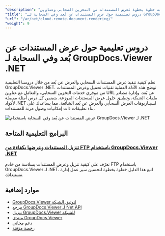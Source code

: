 ```yaml
---
"description": "دروس تعليمية خطوة بخطوة لعرض المستندات من التخزين السحابي وعناوين URL البعيدة والمصادر الخارجية باستخدام GroupDocs.Viewer لـ .NET."
"title": "دروس تعليمية حول عرض المستندات عن بُعد وفي السحابة لـ GroupDocs.Viewer .NET"
"url": "/ar/net/cloud-remote-document-rendering/"
"weight": 9
---
```


# دروس تعليمية حول عرض المستندات عن بُعد وفي السحابة لـ GroupDocs.Viewer .NET

تعلم كيفية تنفيذ عرض المستندات السحابي والعرض عن بُعد من خلال دروسنا التعليمية GroupDocs.Viewer .NET. توضح هذه الأدلة العملية تقنيات تحميل وعرض المستندات من موفري خدمات التخزين السحابي، والتعامل مع عناوين URL عن بُعد، وإدارة مصادر ملفات الشبكة، وتطبيق حلول عرض المستندات الموزعة. يتضمن كل درس أمثلة مفصلة لأكواد .NET لسيناريوهات العرض السحابي والعرض عن بُعد الشائعة، مما يساعدك على بناء تطبيقات ذات إمكانيات وصول مرنة للمستندات.

![عرض المستندات عن بُعد وفي السحابة باستخدام GroupDocs.Viewer لـ .NET](/viewer/cloud-remote-document-rendering/image.png)
## البرامج التعليمية المتاحة

### [تنزيل المستندات وعرضها بكفاءة من FTP باستخدام GroupDocs.Viewer .NET](./download-render-ftp-documents-groupdocs-viewer-dotnet/)
تعرّف على كيفية تنزيل وعرض المستندات بسلاسة من خادم FTP باستخدام GroupDocs.Viewer لـ .NET. اتبع هذا الدليل خطوة بخطوة لتحسين سير عمل إدارة مستنداتك.

## موارد إضافية

- [GroupDocs.Viewer لتوثيق الشبكة](https://docs.groupdocs.com/viewer/net/)
- [مرجع GroupDocs.Viewer لـ Net API](https://reference.groupdocs.com/viewer/net/)
- [تنزيل GroupDocs.Viewer للشبكة](https://releases.groupdocs.com/viewer/net/)
- [منتدى GroupDocs.Viewer](https://forum.groupdocs.com/c/viewer/9)
- [دعم مجاني](https://forum.groupdocs.com/)
- [رخصة مؤقتة](https://purchase.groupdocs.com/temporary-license/)
